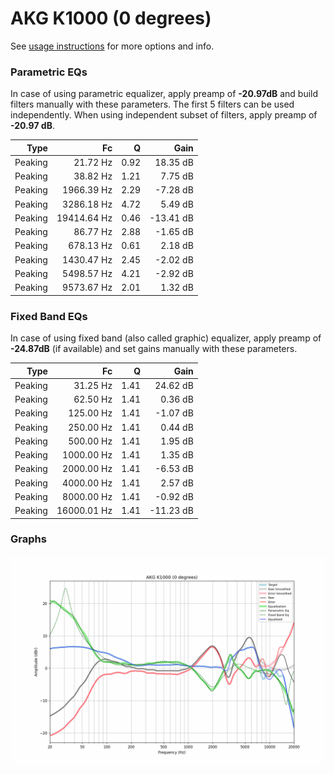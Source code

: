 # AKG K1000 (0 degrees)
See [usage instructions](https://github.com/jaakkopasanen/AutoEq#usage) for more options and info.

### Parametric EQs
In case of using parametric equalizer, apply preamp of **-20.97dB** and build filters manually
with these parameters. The first 5 filters can be used independently.
When using independent subset of filters, apply preamp of **-20.97 dB**.

| Type    | Fc          |    Q | Gain      |
|--------:|------------:|-----:|----------:|
| Peaking | 21.72 Hz    | 0.92 | 18.35 dB  |
| Peaking | 38.82 Hz    | 1.21 | 7.75 dB   |
| Peaking | 1966.39 Hz  | 2.29 | -7.28 dB  |
| Peaking | 3286.18 Hz  | 4.72 | 5.49 dB   |
| Peaking | 19414.64 Hz | 0.46 | -13.41 dB |
| Peaking | 86.77 Hz    | 2.88 | -1.65 dB  |
| Peaking | 678.13 Hz   | 0.61 | 2.18 dB   |
| Peaking | 1430.47 Hz  | 2.45 | -2.02 dB  |
| Peaking | 5498.57 Hz  | 4.21 | -2.92 dB  |
| Peaking | 9573.67 Hz  | 2.01 | 1.32 dB   |

### Fixed Band EQs
In case of using fixed band (also called graphic) equalizer, apply preamp of **-24.87dB**
(if available) and set gains manually with these parameters.

| Type    | Fc          |    Q | Gain      |
|--------:|------------:|-----:|----------:|
| Peaking | 31.25 Hz    | 1.41 | 24.62 dB  |
| Peaking | 62.50 Hz    | 1.41 | 0.36 dB   |
| Peaking | 125.00 Hz   | 1.41 | -1.07 dB  |
| Peaking | 250.00 Hz   | 1.41 | 0.44 dB   |
| Peaking | 500.00 Hz   | 1.41 | 1.95 dB   |
| Peaking | 1000.00 Hz  | 1.41 | 1.35 dB   |
| Peaking | 2000.00 Hz  | 1.41 | -6.53 dB  |
| Peaking | 4000.00 Hz  | 1.41 | 2.57 dB   |
| Peaking | 8000.00 Hz  | 1.41 | -0.92 dB  |
| Peaking | 16000.01 Hz | 1.41 | -11.23 dB |

### Graphs
![](./AKG%20K1000%20(0%20degrees).png)